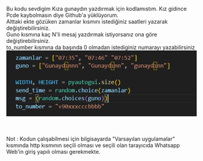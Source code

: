 Bu kodu sevdigim Kıza gunaydın yazdırmak için kodlamıstım. Kız gidince Pcde kaybolmasın diye Github'a yüklüyorum. 
<br>Alttaki ekte gözüken zamanlar kısmını istediğiniz saatleri yazarak değiştirebilirsiniz.
<br>Guno kısmına kaç N'li mesaj yazdırmak istiyorsanız ona göre değiştirebilirsiniz.
<br>to_number kısmına da başında 0 olmadan istediginiz numarayı yazabilirsiniz
<br>![alt text](https://github.com/Ardakaanbeyy/OtomatikGunayd-nBotu/blob/main/aciklama.png)

<br><br>Not : Kodun çalışabilmesi için bilgisayarda "Varsayılan uygulamalar" kısmında http kısmının seçili olması ve seçili olan tarayıcıda Whatsapp Web'in giriş yapılı olması gerekmekte.
